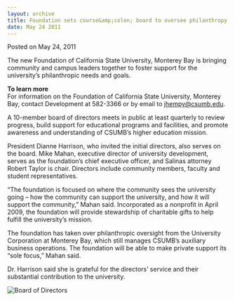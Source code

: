 ```yaml
---
layout: archive
title: Foundation sets course&amp;colon; board to oversee philanthropy
date: May 24 2011
---
```


<span class="date">Posted on May 24, 2011 </span>

<p>The new Foundation of California State University, Monterey Bay
is bringing community and campus leaders together to foster support
for the university&#x2019;s philanthropic needs and goals.</p>
<p class="pullquote"><strong>To learn more</strong><br>
For information on the Foundation of California State University,
Monterey Bay, contact Development at 582-3366 or by email to
<a href="mailto:jhempy@csumb.edu">jhempy@csumb.edu</a>.</br></p>
<p>A 10-member board of directors meets in public at least
quarterly to review progress, build support for educational
programs and facilities, and promote awareness and understanding of
CSUMB&#x2019;s higher education mission.</p>
<p>President Dianne Harrison, who invited the initial directors,
also serves on the board. Mike Mahan, executive director of
university development, serves as the foundation&#x2019;s chief executive
officer, and Salinas attorney Robert Taylor is chair. Directors
include community members, faculty and student representatives.</p>
<p>&#x201C;The foundation is focused on where the community sees the
university going &#x2013; how the community can support the university,
and how it will support the community,&#x201D; Mahan said. Incorporated as
a nonprofit in April 2009, the foundation will provide stewardship
of charitable gifts to help fulfill the university&#x2019;s mission.</p>
<p>The foundation has taken over philanthropic oversight from the
University Corporation at Monterey Bay, which still manages CSUMB&#x2019;s
auxiliary business operations. The foundation will be able to make
private support its &#x201C;sole focus,&#x201D; Mahan said.</p>
<p>Dr. Harrison said she is grateful for the directors&#x2019; service and
their substantial contribution to the university.</p>
<p><img alt="Board of Directors" src="http://news.csumb.edu/sites/default/files/imagecache/large/65/attachments/news/images/board-of-directors.jpg"/></p>

